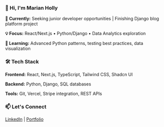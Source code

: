 ### 👋 Hi, I'm Marian Holly

**🎯 Currently:** Seeking junior developer opportunities | Finishing Django blog platform project

**💡 Focus:** React/Next.js • Python/Django • Data Analytics exploration

**🌱 Learning:** Advanced Python patterns, testing best practices, data visualization

### 🛠️ Tech Stack

**Frontend:** React, Next.js, TypeScript, Tailwind CSS, Shadcn UI

**Backend:** Python, Django, SQL databases

**Tools:** Git, Vercel, Stripe integration, REST APIs

### 📫 Let's Connect
[LinkedIn](https://www.linkedin.com/in/marian-holly-291b62306/) | [Portfolio](https://marian-holly.vercel.app/)
